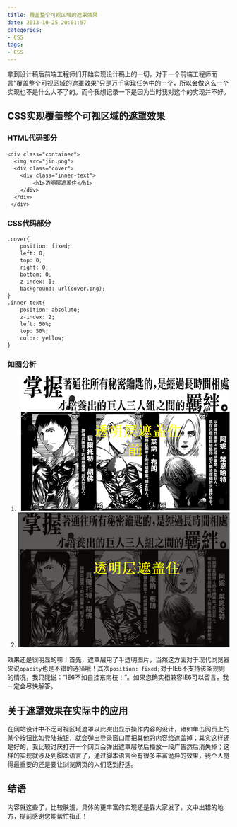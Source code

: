 ```yaml
---
title: 覆盖整个可视区域的遮罩效果
date: 2013-10-25 20:01:57
categories:
- CSS
tags:
- CSS
---
```


拿到设计稿后前端工程师们开始实现设计稿上的一切，对于一个前端工程师而言“覆盖整个可视区域的遮罩效果”只是万千实现任务中的一个，所以会做这么一个实现也不是什么大不了的。而今我想记录一下是因为当时我对这个的实现并不好。

<!--more-->

## CSS实现覆盖整个可视区域的遮罩效果
### HTML代码部分

    <div class="container">
      <img src="jin.png">
      <div class="cover">
    	<div class="inner-text">
    		<h1>透明层遮盖住</h1>
    	</div>
      </div>
     </div>

### CSS代码部分

    .cover{
    	position: fixed;
    	left: 0;
    	top: 0;
    	right: 0;
    	bottom: 0;
    	z-index: 1;
    	background: url(cover.png);
    }
    .inner-text{
    	position: absolute;
    	z-index: 2;
    	left: 50%;
    	top: 50%;
    	color: yellow;
    }

### 如图分析
1. ![](../../assets/zhgai1.png)
2. ![](../../assets/zhgai2.png)

效果还是很明显的嘛！首先，遮罩层用了半透明图片，当然这方面对于现代浏览器来说`opacity`也是不错的选择哦！其次`position: fixed;`对于IE6不支持该条规则的情况，我只能说：“IE6不如自挂东南枝！”。如果您确实相兼容IE6可以留言，我一定会尽快解答。

## 关于遮罩效果在实际中的应用
在网站设计中不乏可视区域遮罩以此突出显示操作内容的设计，诸如单击网页上的某个按钮比如登陆按钮，就会弹出登录窗口而把其他的内容给遮盖掉；其实这样还是好的，我比较讨厌打开一个网页会弹出遮罩层然后播放一段广告然后消失掉；这样的实现就涉及到脚本语言了，通过脚本语言会有很多丰富诡异的效果，我个人觉得最重要的还是要让浏览网页的人们感到舒适。

## 结语
内容就这些了，比较肤浅，具体的更丰富的实现还是靠大家发了，文中出错的地方，提前感谢您能帮忙指正！